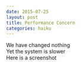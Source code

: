```yaml
---
date: 2015-07-25
layout: post
title: Performance Concern
categories: haiku
---
```


We have changed nothing  
Yet the system is slower  
Here is a screenshot
